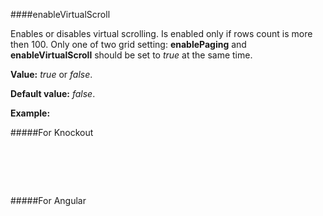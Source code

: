 ﻿####enableVirtualScroll

Enables or disables virtual scrolling. Is enabled only if rows count is more then 100. 
Only one of two grid setting: **enablePaging** and **enableVirtualScroll** should be set to *true* at the same time.

**Value:** *true* or *false*.

**Default value:** *false*.

**Example:**

#####For Knockout
<!--Start the highlighter-->
<pre class="brush: html">
	<div data-bind="tgrid: { provider: itemsProvider, enableVirtualScroll: true}">
	</div>
</pre>

#####For Angular

<pre class="brush: html">
	<t-grid provider="itemsProvider" enableVirtualScroll="true">
	</t-grid>
</pre>

#####

<script type="text/javascript">
    SyntaxHighlighter.highlight();
</script>